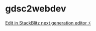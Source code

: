 # gdsc2webdev

[Edit in StackBlitz next generation editor ⚡️](https://stackblitz.com/~/github.com/Pranuthi77/gdsc2webdev)